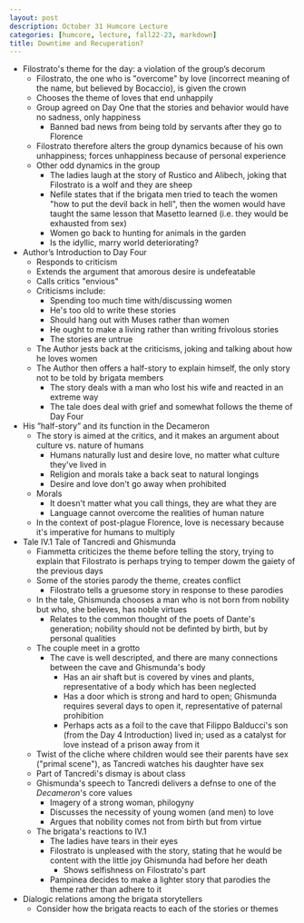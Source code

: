 ```yaml
---
layout: post
description: October 31 Humcore Lecture
categories: [humcore, lecture, fall22-23, markdown]
title: Downtime and Recuperation?
---
```


- Filostrato's theme for the day: a violation of the group’s decorum
    - Filostrato, the one who is "overcome" by love (incorrect meaning of the name, but believed by Bocaccio), is given the crown
    - Chooses the theme of loves that end unhappily
    - Group agreed on Day One that the stories and behavior would have no sadness, only happiness
        - Banned bad news from being told by servants after they go to Florence
    - Filostrato therefore alters the group dynamics because of his own unhappiness; forces unhappiness because of personal experience
    - Other odd dynamics in the group
        - The ladies laugh at the story of Rustico and Alibech, joking that Filostrato is a wolf and they are sheep
        - Nefile states that if the brigata men tried to teach the women "how to put the devil back in hell", then the women would have taught the same lesson that Masetto learned (i.e. they would be exhausted from sex)
        - Women go back to hunting for animals in the garden
        - Is the idyllic, marry world deteriorating?
- Author’s Introduction to Day Four
    - Responds to criticism
    - Extends the argument that amorous desire is undefeatable 
    - Calls critics "envious"
    - Criticisms include:
        - Spending too much time with/discussing women
        - He's too old to write these stories
        - Should hang out with Muses rather than women
        - He ought to make a living rather than writing frivolous stories
        - The stories are untrue
    - The Author jests back at the criticisms, joking and talking about how he loves women
    - The Author then offers a half-story to explain himself, the only story not to be told by brigata members
        - The story deals with a man who lost his wife and reacted in an extreme way
        - The tale does deal with grief and somewhat follows the theme of Day Four
- His ”half-story” and its function in the Decameron
    - The story is aimed at the critics, and it makes an argument about culture vs. nature of humans
        - Humans naturally lust and desire love, no matter what culture they've lived in
        - Religion and morals take a back seat to natural longings
        - Desire and love don't go away when prohibited
    - Morals
        - It doesn't matter what you call things, they are what they are
        - Language cannot overcome the realities of human nature
    - In the context of post-plague Florence, love is necessary because it's imperative for humans to multiply
- Tale IV.1 Tale of Tancredi and Ghismunda
    - Fiammetta criticizes the theme before telling the story, trying to explain that Filostrato is perhaps trying to temper dowm the gaiety of the previous days
    - Some of the stories parody the theme, creates conflict 
        - Filostrato tells a gruesome story in response to these parodies
    - In the tale, Ghismunda chooses a man who is not born from nobility but who, she believes, has noble virtues
        - Relates to the common thought of the poets of Dante's generation; nobility should not be definted by birth, but by personal qualities
    - The couple meet in a grotto
        - The cave is well descripted, and there are many connections between the cave and Ghismunda's body
            - Has an air shaft but is covered by vines and plants, representative of a body which has been neglected
            - Has a door which is strong and hard to open; Ghismunda requires several days to open it, representative of paternal prohibition
            - Perhaps acts as a foil to the cave that Filippo Balducci's son (from the Day 4 Introduction) lived in; used as a catalyst for love instead of a prison away from it
    - Twist of the cliche where children would see their parents have sex ("primal scene"), as Tancredi watches his daughter have sex
    - Part of Tancredi's dismay is about class
    - Ghismunda's speech to Tancredi delivers a defnse to one of the *Decameron*'s core values
        - Imagery of a strong woman, philogyny
        - Discusses the necessity of young women (and men) to love
        - Argues that nobility comes not from birth but from virtue
    - The brigata's reactions to IV.1
        - The ladies have tears in their eyes
        - Filostrato is unpleased with the story, stating that he would be content with the little joy Ghismunda had before her death   
            - Shows selfishness on Filostrato's part
        - Pampinea decides to make a lighter story that parodies the theme rather than adhere to it
- Dialogic relations among the brigata storytellers
    - Consider how the brigata reacts to each of the stories or themes